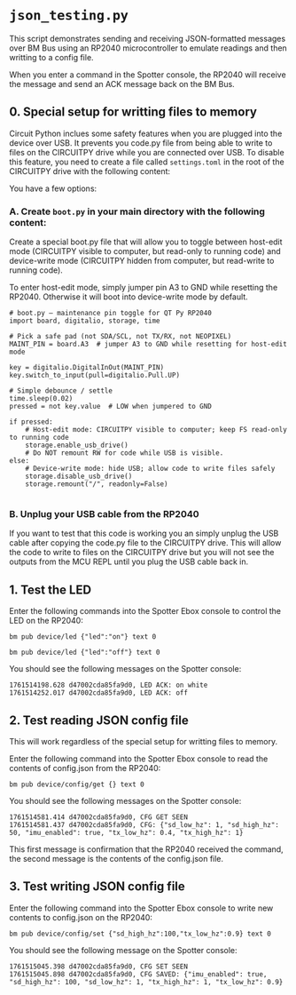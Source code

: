 # `json_testing.py`
This script demonstrates sending and receiving JSON-formatted messages over BM Bus using an RP2040 microcontroller to emulate readings and then writting to a config file.

When you enter a command in the Spotter console, the RP2040 will receive the message and send an ACK message back on the BM Bus.


## 0. Special setup for writting files to memory
Circuit Python inclues some safety features when you are plugged into the device over USB. It prevents you code.py file from being able to write to files on the CIRCUITPY drive while you are connected over USB. To disable this feature, you need to create a file called `settings.toml` in the root of the CIRCUITPY drive with the following content:

You have a few options:

### A. Create `boot.py` in your main directory  with the following content:
Create a special boot.py file that will allow you to toggle between host-edit mode (CIRCUITPY visible to computer, but read-only to running code) and device-write mode (CIRCUITPY hidden from computer, but read-write to running code). 

To enter host-edit mode, simply jumper pin A3 to GND while resetting the RP2040. Otherwise it will boot into device-write mode by default. 
```
# boot.py — maintenance pin toggle for QT Py RP2040
import board, digitalio, storage, time

# Pick a safe pad (not SDA/SCL, not TX/RX, not NEOPIXEL)
MAINT_PIN = board.A3  # jumper A3 to GND while resetting for host-edit mode

key = digitalio.DigitalInOut(MAINT_PIN)
key.switch_to_input(pull=digitalio.Pull.UP)

# Simple debounce / settle
time.sleep(0.02)
pressed = not key.value  # LOW when jumpered to GND

if pressed:
    # Host-edit mode: CIRCUITPY visible to computer; keep FS read-only to running code
    storage.enable_usb_drive()
    # Do NOT remount RW for code while USB is visible.
else:
    # Device-write mode: hide USB; allow code to write files safely
    storage.disable_usb_drive()
    storage.remount("/", readonly=False)


```
### B. Unplug your USB cable from the RP2040 
If you want to test that this code is working you an simply unplug the USB cable after copying the code.py file to the CIRCUITPY drive. This will allow the code to write to files on the CIRCUITPY drive but you will not see the outputs from the MCU REPL until you plug the USB cable back in.

## 1. Test the LED

Enter the following commands into the Spotter Ebox console to control the LED on the RP2040:
``` 
bm pub device/led {"led":"on"} text 0
```

``` 
bm pub device/led {"led":"off"} text 0
```
You should see the following messages on the Spotter console:
```
1761514198.628 d47002cda85fa9d0, LED ACK: on white
1761514252.017 d47002cda85fa9d0, LED ACK: off
```

## 2. Test reading JSON config file
This will work regardless of the special setup for writting files to memory.

Enter the following command into the Spotter Ebox console to read the contents of config.json from the RP2040:
``` 
bm pub device/config/get {} text 0
```
You should see the following messages on the Spotter console:
```
1761514581.414 d47002cda85fa9d0, CFG GET SEEN
1761514581.437 d47002cda85fa9d0, CFG: {"sd_low_hz": 1, "sd_high_hz": 50, "imu_enabled": true, "tx_low_hz": 0.4, "tx_high_hz": 1}
```

This first message is confirmation that the RP2040 received the command, the second message is the contents of the config.json file.

## 3. Test writing JSON config file
Enter the following command into the Spotter Ebox console to write new contents to config.json on the RP2040:
``` 
bm pub device/config/set {"sd_high_hz":100,"tx_low_hz":0.9} text 0
```
You should see the following message on the Spotter console:
```
1761515045.398 d47002cda85fa9d0, CFG SET SEEN
1761515045.898 d47002cda85fa9d0, CFG SAVED: {"imu_enabled": true, "sd_high_hz": 100, "sd_low_hz": 1, "tx_high_hz": 1, "tx_low_hz": 0.9}
```